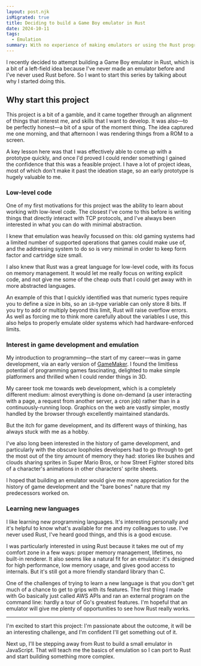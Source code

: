 ```yaml
---
layout: post.njk
isMigrated: true
title: Deciding to build a Game Boy emulator in Rust
date: 2024-10-11
tags:
  - Emulation
summary: With no experience of making emulators or using the Rust programming language, why I decided to make a Game Boy emulator in Rust
---
```


I recently decided to attempt building a Game Boy emulator in Rust, which is a bit of a left-field idea because I've never made an emulator before and I've never used Rust before. So I want to start this series by talking about why I started doing this.

## Why start this project

This project is a bit of a gamble, and it came together through an alignment of things that interest me, and skills that I want to develop. It was also—to be perfectly honest—a bit of a spur of the moment thing. The idea captured me one morning, and that afternoon I was rendering things from a ROM to a screen.

A key lesson here was that I was effectively able to come up with a prototype quickly, and once I'd proved I could render something I gained the confidence that this was a feasible project. I have a lot of project ideas, most of which don't make it past the ideation stage, so an early prototype is hugely valuable to me.

### Low-level code

One of my first motivations for this project was the ability to learn about working with low-level code. The closest I've come to this before is writing things that directly interact with TCP protocols, and I've always been interested in what you can do with minimal abstraction.

I knew that emulation was heavily focussed on this: old gaming systems had a limited number of supported operations that games could make use of, and the addressing system to do so is very minimal in order to keep form factor and cartridge size small.

I also knew that Rust was a great language for low-level code, with its focus on memory management. It would let me really focus on writing explicit code, and not give me some of the cheap outs that I could get away with in more abstracted languages.

An example of this that I quickly identified was that numeric types require you to define a size in bits, so an `i8`-type variable can only store 8 bits. If you try to add or multiply beyond this limit, Rust will raise overflow errors. As well as forcing me to think more carefully about the variables I use, this also helps to properly emulate older systems which had hardware-enforced limits.

### Interest in game development and emulation

My introduction to programming—the start of my career—was in game development, via an early version of [GameMaker](https://gamemaker.io/). I found the limitless potential of programming games fascinating, delighted to make simple platformers and thrilled when I could render things in 3D.

My career took me towards web development, which is a completely different medium: almost everything is done on-demand (a user interacting with a page, a request from another server, a cron job) rather than in a continuously-running loop. Graphics on the web are vastly simpler, mostly handled by the browser through excellently maintained standards.

But the itch for game development, and its different ways of thinking, has always stuck with me as a hobby.

I've also long been interested in the history of game development, and particularly with the obscure loopholes developers had to go through to get the most out of the tiny amount of memory they had: stories like bushes and clouds sharing sprites in Super Mario Bros, or how Street Fighter stored bits of a character's animations in other characters' sprite sheets.

I hoped that building an emulator would give me more appreciation for the history of game development and the "bare bones" nature that my predecessors worked on.

### Learning new languages

I like learning new programming languages. It's interesting personally and it's helpful to know what's available for me and my colleagues to use. I've never used Rust, I've heard good things, and this is a good excuse.

I was particularly interested in using Rust because it takes me out of my comfort zone in a few ways: proper memory management, lifetimes, no built-in renderer. It also seems like a natural fit for an emulator: it's designed for high performance, low memory usage, and gives good access to internals. But it's still got a more friendly standard library than C.

One of the challenges of trying to learn a new language is that you don't get much of a chance to get to grips with its features. The first thing I made with Go basically just called AWS APIs and ran an external program on the command line: hardly a tour of Go's greatest features. I'm hopeful that an emulator will give me plenty of opportunities to see how Rust really works.

---

I'm excited to start this project: I'm passionate about the outcome, it will be an interesting challenge, and I'm confident I'll get something out of it.

Next up, I'll be stepping away from Rust to build a small emulator in JavaScript. That will teach me the basics of emulation so I can port to Rust and start building something more complex.
